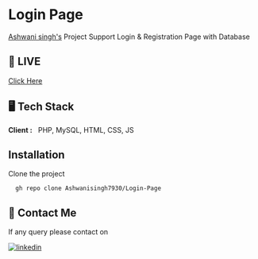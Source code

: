 # Login Page
[Ashwani singh's](https://github.com/ashwanisingh7930/) Project Support Login & Registration Page with Database
## 🚀 LIVE
[Click Here](https://myproject1-ashwani.000webhostapp.com/)
##  🖥️ Tech Stack
**Client :** &nbsp; PHP, MySQL, HTML, CSS, JS
## Installation

Clone the project
```GitHub CLI
  gh repo clone Ashwanisingh7930/Login-Page
```
##  👋 Contact Me

If any query please contact on 


[![linkedin](https://img.shields.io/badge/linkedin-0A66C2?style=for-the-badge&logo=linkedin&logoColor=white)](https://www.linkedin.com/in/ashwanisingh7930)
